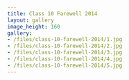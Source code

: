 ```yaml
---
title: Class 10 Farewell 2014
layout: gallery
image_height: 160
gallery:
- /files/class-10-farewell-2014/1.jpg
- /files/class-10-farewell-2014/2.jpg
- /files/class-10-farewell-2014/3.jpg
- /files/class-10-farewell-2014/4.jpg
- /files/class-10-farewell-2014/5.jpg
---
```

